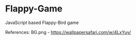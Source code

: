 # Flappy-Game
JavaScript based Flappy-Bird game 


References:
BG.png - https://wallpapersafari.com/w/4LxYuy/
